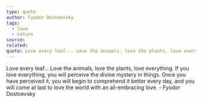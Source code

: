 ```yaml
---
type: quote
author: Fyodor Dostoevsky
tags:
  - love
  - nature
source: 
related: 
quote: Love every leaf... Love the animals, love the plants, love everything. If you love everything, you will perceive the divine mystery in things. Once you have perceived it, you will begin to comprehend it better every day, and you will come at last to love the world with an all-embracing love.
---
```

Love every leaf... Love the animals, love the plants, love everything. If you love everything, you will perceive the divine mystery in things. Once you have perceived it, you will begin to comprehend it better every day, and you will come at last to love the world with an all-embracing love. - Fyodor Dostoevsky